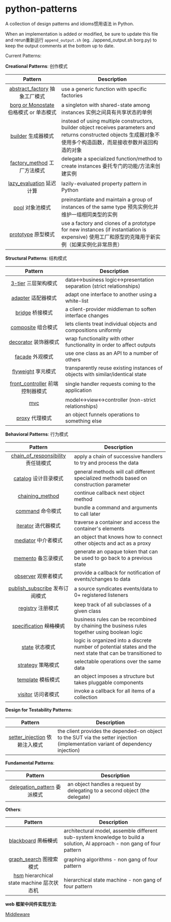 python-patterns
===============

A collection of design patterns and idioms惯用语法 in Python.

When an implementation is added or modified, be sure to update this file and
rerun重新运行 `append_output.sh` (eg. ./append_output.sh borg.py) to keep the output
comments at the bottom up to date.

Current Patterns:     

__Creational Patterns__: 创作模式

| Pattern | Description |
|:-------:| ----------- |
| [abstract_factory](creational/abstract_factory.py) 抽象工厂模式 | use a generic function with specific factories |
| [borg or Monostate](creational/borg.py) 伯格模式 or 单态模式 | a singleton with shared-state among instances 实例之间具有共享状态的单例 |
| [builder](creational/builder.py) 生成器模式 | instead of using multiple constructors, builder object receives parameters and returns constructed objects 生成器对象不使用多个构造函数，而是接收参数并返回构造的对象 |
| [factory_method](creational/factory_method.py) 工厂方法模式 | delegate a specialized function/method to create instances 委托专门的功能/方法来创建实例 |
| [lazy_evaluation](creational/lazy_evaluation.py) 延迟计算 | lazily-evaluated property pattern in Python |
| [pool](creational/pool.py) 对象池模式 | preinstantiate and maintain a group of instances of the same type 预先实例化并维护一组相同类型的实例 |
| [prototype](creational/prototype.py) 原型模式 | use a factory and clones of a prototype for new instances (if instantiation is expensive) 使用工厂和原型的克隆用于新实例（如果实例化非常昂贵） |

__Structural Patterns__: 结构模式

| Pattern | Description |
|:-------:| ----------- |
| [3-tier](structural/3-tier.py) 三层架构模式 | data<->business logic<->presentation separation (strict relationships) |
| [adapter](structural/adapter.py) 适配器模式 | adapt one interface to another using a white-list |
| [bridge](structural/bridge.py) 桥接模式 | a client-provider middleman to soften interface changes |
| [composite](structural/composite.py) 组合模式 | lets clients treat individual objects and compositions uniformly |
| [decorator](structural/decorator.py) 装饰器模式 | wrap functionality with other functionality in order to affect outputs |
| [facade](structural/facade.py) 外观模式 | use one class as an API to a number of others |
| [flyweight](structural/flyweight.py) 享元模式 | transparently reuse existing instances of objects with similar/identical state |
| [front_controller](structural/front_controller.py) 前端控制器模式 | single handler requests coming to the application |
| [mvc](structural/mvc.py) | model<->view<->controller (non-strict relationships) |
| [proxy](structural/proxy.py) 代理模式 | an object funnels operations to something else |

__Behavioral Patterns__: 行为模式

| Pattern | Description |
|:-------:| ----------- |
| [chain_of_responsibility](behavioral/chain_of_responsibility.py) 责任链模式 | apply a chain of successive handlers to try and process the data |
| [catalog](behavioral/catalog.py) 设计目录模式 | general methods will call different specialized methods based on construction parameter |
| [chaining_method](behavioral/chaining_method.py) | continue callback next object method |
| [command](behavioral/command.py) 命令模式 | bundle a command and arguments to call later |
| [iterator](behavioral/iterator.py) 迭代器模式 | traverse a container and access the container's elements |
| [mediator](behavioral/mediator.py) 中介者模式 | an object that knows how to connect other objects and act as a proxy |
| [memento](behavioral/memento.py) 备忘录模式 | generate an opaque token that can be used to go back to a previous state |
| [observer](behavioral/observer.py) 观察者模式 | provide a callback for notification of events/changes to data |
| [publish_subscribe](behavioral/publish_subscribe.py) 发布订阅模式 | a source syndicates events/data to 0+ registered listeners |
| [registry](behavioral/registry.py) 注册模式 | keep track of all subclasses of a given class |
| [specification](behavioral/specification.py) ~~规格模式~~ |  business rules can be recombined by chaining the business rules together using boolean logic |
| [state](behavioral/state.py) 状态模式 | logic is organized into a discrete number of potential states and the next state that can be transitioned to |
| [strategy](behavioral/strategy.py) 策略模式 | selectable operations over the same data |
| [template](behavioral/template.py) 模板模式 | an object imposes a structure but takes pluggable components |
| [visitor](behavioral/visitor.py) 访问者模式 | invoke a callback for all items of a collection |

__Design for Testability Patterns__:

|                 Pattern                 | Description                                                  |
| :-------------------------------------: | ------------------------------------------------------------ |
| [setter_injection](./dft/) 依赖注入模式 | the client provides the depended-on object to the SUT via the setter injection (implementation variant of dependency injection) |

__Fundamental Patterns__:

|                           Pattern                            | Description                                                  |
| :----------------------------------------------------------: | ------------------------------------------------------------ |
| [delegation_pattern](fundamental/delegation_pattern.py) 委派模式 | an object handles a request by delegating to a second object (the delegate) |

__Others__:

| Pattern | Description |
|:-------:| ----------- |
| [blackboard](other/blackboard.py) ~~黑板模式~~ | architectural model, assemble different sub-system knowledge to build a solution, AI approach - non gang of four pattern |
| [graph_search](other/graph_search.py) 图搜索模式 | graphing algorithms - non gang of four pattern |
| [hsm](other/hsm/hsm.py) hierarchical state machine 层次状态机 | hierarchical state machine - non gang of four pattern |

__web  框架中间件实现方法__:

[Middleware](./middleware/)
